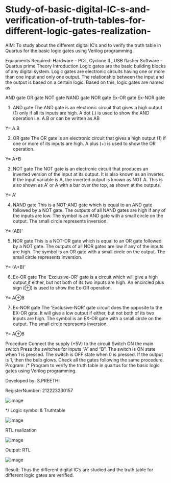 # Study-of-basic-digital-IC-s-and-verification-of-truth-tables-for-different-logic-gates-realization-
 AIM:
To study about the different digital IC’s and to verify the truth table in Quartus for the basic logic gates using Verilog programming.

Equipments Required:
Hardware – PCs, Cyclone II , USB flasher
Software – Quartus prime
Theory
Introduction
Logic gates are the basic building blocks of any digital system. Logic gates are electronic circuits having one or more than one input and only one output. The relationship between the input and the output is based on a certain logic. Based on this, logic gates are named as

AND gate
OR gate
NOT gate
NAND gate
NOR gate
Ex-OR gate
Ex-NOR gate
1) AND gate
The AND gate is an electronic circuit that gives a high output (1) only if all its inputs are high. A dot (.) is used to show the AND operation i.e. A.B or can be written as AB

Y= A.B

2) OR gate
The OR gate is an electronic circuit that gives a high output (1) if one or more of its inputs are high. A plus (+) is used to show the OR operation.

Y= A+B

3) NOT gate
The NOT gate is an electronic circuit that produces an inverted version of the input at its output. It is also known as an inverter. If the input variable is A, the inverted output is known as NOT A. This is also shown as A' or A with a bar over the top, as shown at the outputs.

Y= A'

4) NAND gate
This is a NOT-AND gate which is equal to an AND gate followed by a NOT gate. The outputs of all NAND gates are high if any of the inputs are low. The symbol is an AND gate with a small circle on the output. The small circle represents inversion.

Y= (AB)’

5) NOR gate
This is a NOT-OR gate which is equal to an OR gate followed by a NOT gate. The outputs of all NOR gates are low if any of the inputs are high. The symbol is an OR gate with a small circle on the output. The small circle represents inversion.

Y= (A+B)’

6) Ex-OR gate
The 'Exclusive-OR' gate is a circuit which will give a high output if either, but not both of its two inputs are high. An encircled plus sign (⊕) is used to show the Ex-OR operation.

Y= A⊕B

7) Ex-NOR gate
The 'Exclusive-NOR' gate circuit does the opposite to the EX-OR gate. It will give a low output if either, but not both of its two inputs are high. The symbol is an EX-OR gate with a small circle on the output. The small circle represents inversion.

Y= A⊕B

Procedure
Connect the supply (+5V) to the circuit
Switch ON the main switch
Press the switches for inputs “A” and “B”. The switch is ON state when 1 is pressed. The switch is OFF state when 0 is pressed.
If the output is 1, then the bulb glows.
Check all the gates following the same procedure.
Program:
/*
Program to verify the truth table in quartus for the basic logic gates using Verilog programming.


Developed by:
S.PREETHI



RegisterNumber:
212223230157

![image](https://github.com/PreethiS647/Study-of-basic-digital-IC-s-and-verification-of-truth-tables-for-different-logic-gates-realization-/assets/147313372/c188d547-d94f-494c-bb93-3fb5a81d663d)

*/
Logic symbol & Truthtable

![image](https://github.com/PreethiS647/Study-of-basic-digital-IC-s-and-verification-of-truth-tables-for-different-logic-gates-realization-/assets/147313372/cea861d4-2e5a-46b6-8fb2-b53ffa83558d)

RTL realization

![image](https://github.com/PreethiS647/Study-of-basic-digital-IC-s-and-verification-of-truth-tables-for-different-logic-gates-realization-/assets/147313372/3981cc2a-bd44-4224-a4a1-df0cf85f9fc5)

Output:
RTL

![image](https://github.com/PreethiS647/Study-of-basic-digital-IC-s-and-verification-of-truth-tables-for-different-logic-gates-realization-/assets/147313372/388a3a03-69dd-450d-ab6a-dab4bfd8db49)

Result:
Thus the different digital IC’s are studied and the truth table for different logic gates are verified.
